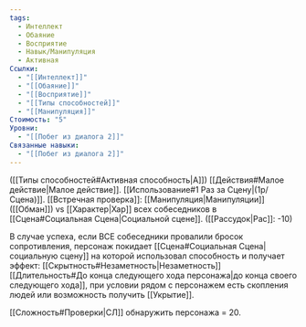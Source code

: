 ```yaml
---
tags:
  - Интеллект
  - Обаяние
  - Восприятие
  - Навык/Манипуляция
  - Активная
Ссылки:
  - "[[Интеллект]]"
  - "[[Обаяние]]"
  - "[[Восприятие]]"
  - "[[Типы способностей]]"
  - "[[Манипуляция]]"
Стоимость: "5"
Уровни:
  - "[[Побег из диалога 2]]"
Связанные навыки:
  - "[[Побег из диалога 2]]"
---
```

([[Типы способностей#Активная способность|А]]) [[Действия#Малое действие|Малое действие]]. [[Использование#1 Раз за Сцену|(1р/Сцена)]]. [[Встречная проверка]]: [[Манипуляция|Манипуляции]] ([[Обман]]) vs [[Характер|Хар]] всех собеседников в [[Сцена#Социальная Сцена|Социальной сцене]]. ([[Рассудок|Рас]]: -10)

В случае успеха, если ВСЕ собеседники провалили бросок сопротивления, персонаж покидает [[Сцена#Социальная Сцена|социальную сцену]] на которой использовал способность и получает эффект: [[Скрытность#Незаметность|Незаметность]] [[Длительность#До конца следующего хода персонажа|до конца своего следующего хода]], при условии рядом с персонажем есть скопления людей или возможность получить [[Укрытие]]. 

[[Сложность#Проверки|СЛ]] обнаружить персонажа = 20.